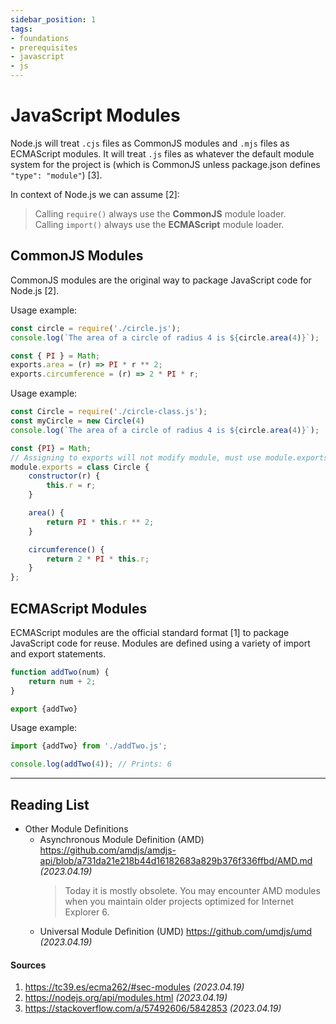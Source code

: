 ```yaml
---
sidebar_position: 1
tags:
- foundations
- prerequisites
- javascript
- js
---
```


# JavaScript Modules

Node.js will treat `.cjs` files as CommonJS modules and `.mjs` files as ECMAScript modules. 
It will treat `.js` files as whatever the default module system for the project is (which is CommonJS unless package.json defines `"type": "module"`) [3].

In context of Node.js we can assume [2]:   
> Calling `require()` always use the **CommonJS** module loader.  
> Calling `import()` always use the **ECMAScript** module loader.


## CommonJS Modules
CommonJS modules are the original way to package JavaScript code for Node.js [2].

Usage example:
```js
const circle = require('./circle.js');
console.log(`The area of a circle of radius 4 is ${circle.area(4)}`);
```

```js title="circle.cjs or circle.js"
const { PI } = Math;
exports.area = (r) => PI * r ** 2;
exports.circumference = (r) => 2 * PI * r;
```

Usage example:
```js
const Circle = require('./circle-class.js');
const myCircle = new Circle(4)
console.log(`The area of a circle of radius 4 is ${circle.area(4)}`);
```

```js title="circle-class.cjs or circle-class.js"
const {PI} = Math;
// Assigning to exports will not modify module, must use module.exports
module.exports = class Circle {
    constructor(r) {
        this.r = r;
    }

    area() {
        return PI * this.r ** 2;
    }

    circumference() {
        return 2 * PI * this.r;
    }
};
```

## ECMAScript Modules
ECMAScript modules are the official standard format [1] to package JavaScript code for reuse. 
Modules are defined using a variety of import and export statements.

```js title="addTwo.mjs or addTwo.js"
function addTwo(num) {
    return num + 2;
}

export {addTwo}
```

Usage example:
```js
import {addTwo} from './addTwo.js';

console.log(addTwo(4)); // Prints: 6
```

---

## Reading List
- Other Module Definitions
  - Asynchronous Module Definition (AMD) https://github.com/amdjs/amdjs-api/blob/a731da21e218b44d16182683a829b376f336ffbd/AMD.md _(2023.04.19)_  
    > Today it is mostly obsolete. You may encounter AMD modules when you maintain older projects optimized for Internet Explorer 6.
  - Universal Module Definition (UMD) https://github.com/umdjs/umd _(2023.04.19)_


#### Sources
1. https://tc39.es/ecma262/#sec-modules _(2023.04.19)_
2. https://nodejs.org/api/modules.html _(2023.04.19)_
3. https://stackoverflow.com/a/57492606/5842853 _(2023.04.19)_
